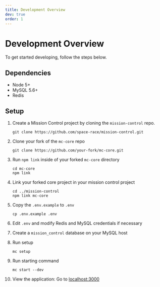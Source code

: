 ```yaml
---
title: Development Overview
dev: true
order: 1
---
```


# Development Overview

To get started developing, follow the steps below.

## Dependencies

* Node 5+
* MySQL 5.6+
* Redis

## Setup

1. Create a Mission Control project by cloning the `mission-control` repo.

    ```
    git clone https://github.com/space-race/mission-control.git
    ```

2. Clone your fork of the `mc-core` repo

    ```
    git clone https://github.com/your-fork/mc-core.git
    ```

3. Run `npm link` inside of your forked `mc-core` directory

    ```
    cd mc-core
    npm link
    ```

4. Link your forked core project in your mission control project

    ```
    cd ../mission-control
    npm link mc-core
    ```
    
5. Copy the `.env.example` to `.env`

    ```
    cp .env.example .env
    ```
    
6. Edit `.env` and modify Redis and MySQL credentials if necessary

7. Create a `mission_control` database on your MySQL host

8. Run setup

    ```
    mc setup
    ```

9. Run starting command

    ```
    mc start --dev
    ```
    
10. View the application: Go to [localhost:3000](http://localhost:3000)
